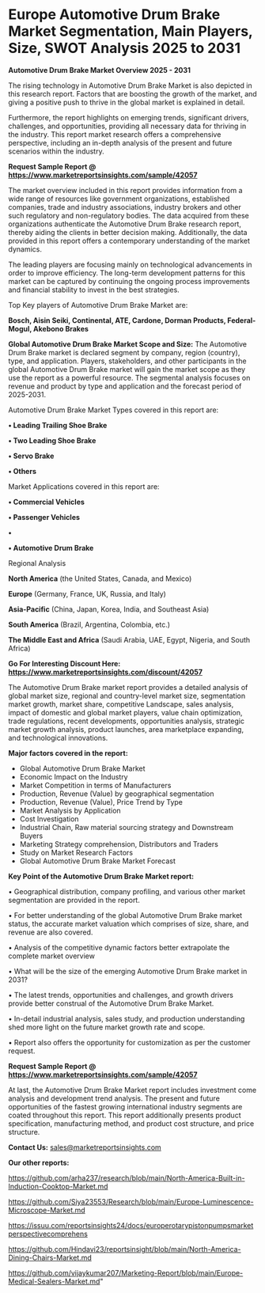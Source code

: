 # Europe Automotive Drum Brake Market Segmentation, Main Players, Size, SWOT Analysis 2025 to 2031

<Strong> Automotive Drum Brake Market Overview 2025 - 2031</strong>

The rising technology in Automotive Drum Brake Market is also depicted in this research report. Factors that are boosting the growth of the market, and giving a positive push to thrive in the global market is explained in detail.

Furthermore, the report highlights on emerging trends, significant drivers, challenges, and opportunities, providing all necessary data for thriving in the industry. This report market research offers a comprehensive perspective, including an in-depth analysis of the present and future scenarios within the industry.

<strong>Request Sample Report @ <a href=https://www.marketreportsinsights.com/sample/42057>https://www.marketreportsinsights.com/sample/42057</a></strong>

The market overview included in this report provides information from a wide range of resources like government organizations, established companies, trade and industry associations, industry brokers and other such regulatory and non-regulatory bodies. The data acquired from these organizations authenticate the Automotive Drum Brake research report, thereby aiding the clients in better decision making. Additionally, the data provided in this report offers a contemporary understanding of the market dynamics.

The leading players are focusing mainly on technological advancements in order to improve efficiency. The long-term development patterns for this market can be captured by continuing the ongoing process improvements and financial stability to invest in the best strategies.

Top Key players of Automotive Drum Brake Market are:

<strong>Bosch, Aisin Seiki, Continental, ATE, Cardone, Dorman Products, Federal-Mogul, Akebono Brakes</strong>

<strong><b>Global Automotive Drum Brake Market Scope and Size:</b></strong>
The Automotive Drum Brake market is declared segment by company, region (country), type, and application. Players, stakeholders, and other participants in the global Automotive Drum Brake market will gain the market scope as they use the report as a powerful resource. The segmental analysis focuses on revenue and product by type and application and the forecast period of 2025-2031.

Automotive Drum Brake Market Types covered in this report are:

<strong>•  Leading Trailing Shoe Brake

•  Two Leading Shoe Brake

•  Servo Brake

•  Others</strong>

Market Applications covered in this report are:

<strong>•  Commercial Vehicles

•  Passenger Vehicles

•  

•  Automotive Drum Brake</strong> 

Regional Analysis

<strong>North America</strong> (the United States, Canada, and Mexico)

<strong>Europe</strong> (Germany, France, UK, Russia, and Italy)

<strong>Asia-Pacific</strong> (China, Japan, Korea, India, and Southeast Asia)

<strong>South America</strong> (Brazil, Argentina, Colombia, etc.)

<strong>The Middle East and Africa</strong> (Saudi Arabia, UAE, Egypt, Nigeria, and South Africa)

<strong>Go For Interesting Discount Here: <a href=https://www.marketreportsinsights.com/discount/42057>https://www.marketreportsinsights.com/discount/42057</a></strong>

The Automotive Drum Brake market report provides a detailed analysis of global market size, regional and country-level market size, segmentation market growth, market share, competitive Landscape, sales analysis, impact of domestic and global market players, value chain optimization, trade regulations, recent developments, opportunities analysis, strategic market growth analysis, product launches, area marketplace expanding, and technological innovations.

<strong><b>Major factors covered in the report:</b></strong>
<ul>
  <li>Global Automotive Drum Brake Market </li>
  <li>Economic Impact on the Industry</li>
  <li>Market Competition in terms of Manufacturers</li>
  <li>Production, Revenue (Value) by geographical segmentation</li>
  <li>Production, Revenue (Value), Price Trend by Type</li>
  <li>Market Analysis by Application</li>
  <li>Cost Investigation</li>
  <li>Industrial Chain, Raw material sourcing strategy and Downstream Buyers</li>
  <li>Marketing Strategy comprehension, Distributors and Traders</li>
  <li>Study on Market Research Factors</li>
  <li>Global Automotive Drum Brake Market Forecast</li>
</ul>

<strong><b>Key Point of the Automotive Drum Brake Market report:</b></strong>

• Geographical distribution, company profiling, and various other market segmentation are provided in the report.

• For better understanding of the global Automotive Drum Brake market status, the accurate market valuation which comprises of size, share, and revenue are also covered.

• Analysis of the competitive dynamic factors better extrapolate the complete market overview

• What will be the size of the emerging Automotive Drum Brake market in 2031?

• The latest trends, opportunities and challenges, and growth drivers provide better construal of the Automotive Drum Brake Market.

• In-detail industrial analysis, sales study, and production understanding shed more light on the future market growth rate and scope.

• Report also offers the opportunity for customization as per the customer request.

<strong>Request Sample Report @ <a href=https://www.marketreportsinsights.com/sample/42057>https://www.marketreportsinsights.com/sample/42057</a></strong>

At last, the Automotive Drum Brake Market report includes investment come analysis and development trend analysis. The present and future opportunities of the fastest growing international industry segments are coated throughout this report. This report additionally presents product specification, manufacturing method, and product cost structure, and price structure.

<strong>Contact Us:</strong>
sales@marketreportsinsights.com

<strong>Our other reports:</strong>

<a href=https://github.com/arha237/research/blob/main/North-America-Built-in-Induction-Cooktop-Market.md>https://github.com/arha237/research/blob/main/North-America-Built-in-Induction-Cooktop-Market.md</a>

<a href=https://github.com/Siya23553/Research/blob/main/Europe-Luminescence-Microscope-Market.md>https://github.com/Siya23553/Research/blob/main/Europe-Luminescence-Microscope-Market.md</a>

<a href=https://issuu.com/reportsinsights24/docs/europerotarypistonpumpsmarketperspectivecomprehens>https://issuu.com/reportsinsights24/docs/europerotarypistonpumpsmarketperspectivecomprehens</a>

<a href=https://github.com/Hindavi23/reportsinsight/blob/main/North-America-Dining-Chairs-Market.md>https://github.com/Hindavi23/reportsinsight/blob/main/North-America-Dining-Chairs-Market.md</a>

<a href=https://github.com/vijaykumar207/Marketing-Report/blob/main/Europe-Medical-Sealers-Market.md>https://github.com/vijaykumar207/Marketing-Report/blob/main/Europe-Medical-Sealers-Market.md</a>"
